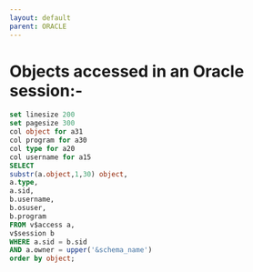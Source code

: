 ```yaml
---
layout: default
parent: ORACLE
---
```

# Objects accessed in an Oracle session:-

```SQL
set linesize 200
set pagesize 300
col object for a31
col program for a30
col type for a20
col username for a15
SELECT
substr(a.object,1,30) object,
a.type,
a.sid,
b.username,
b.osuser,
b.program
FROM v$access a,
v$session b
WHERE a.sid = b.sid
AND a.owner = upper('&schema_name')
order by object;
```
